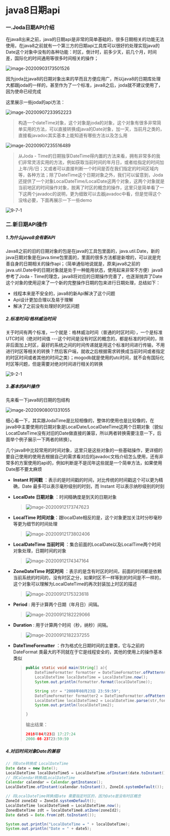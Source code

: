 # java8日期api

### 一.Joda日期API介绍

在java8出来之前，java的日期api是非常的简单基础的，很多日期相关的功能无法使用，在java8之前就有一个第三方的日期api工具库可以很好的处理实现java的Date这个对象中没有的各种功能：时区，倒计时，前多少天，前几个月，时间差，国际化的时间通用等很多时间相关的操作；

![image-20200903173501526](image-20200903173501526.png)

因为joda比java8的日期对象出来的早而且方便应用广，所以java8的日期库处理大都跟joda的一样的，甚至作为了一个标准，java8之后，joda就不建议使用了，因为使命已经完成

这里展示一些joda的api方法：

![image-20200907233952223](image-20200907233952223.png)

> 构造一个dateTime对象，这个对象是joda的对象，这个对象有很多非常简单实用的方法，可以直接转换成java的Date对象，加一天，当前月之类的，直接看javadoc其实基本上能知道有哪些方法以及怎么用

![image-20200907235516489](image-20200907235516489.png)

> 从Joda - Time的日期独享DateTime得内置的方法来看，拥有非常多的我们非常灵活实用的方法，例如获取当前时间的年月日，或者给指定的时间加上年/月/日；又或者可以直接判断一个时间是否在我们指定的时间区域内等，各种方法；除了DateTime这个日期对象之外，我们可以留意到，Joda还提供了一个对象LocalDateTime/LocalDate这两个对象，这两个对象就是当前地区的时间操作对象，脱离了时区的概念的操作，这里只是简单看了一下这两个javadoc的说明，更为细致可以去器javadoc中看，但是觉得这个没啥必要，下面再展示一下一些demo

![9-7-1](9-7-1.png)

### 二.新日期API操作

##### 1.为什么java8会有新API

Java8之前的旧的日期对象的包是在java的工具包里面的，java.util.Date，新的java日期对象是在java.time包里面的，里面的很多方法都是新增的，可以说是完善自身的日期相关的操作api；（简单通俗地说就是，原来java8之前的java.util.Date中的日期对象就是处于一种能用状态，使用起来非常不方便）java8参考了Joda - Time的理念，java8将对应的日期操作完善了，也逐渐抛弃了Date这个对象的使用迎来了一个新的完整操作日期的包来进行日期处理，总结如下：

- 线程本来是不安全的，java8的新Api解决了这个问题
- Api设计更加合理以及易于理解
- 解决了之前没有处理好的时区问题

##### 2.标准时间/格林威治时间

 关于时间有两个标准，一个就是：格林威治时间（普通的时区时间），一个是标准UTC时间（绝对时间值 ---这个时间是没有时区的概念的，都是标准的时间的，除非后面加上时区，最好的系统之间的时间传递就是用这个标准时间进行传输，不用进行时区等相关的转换？然后客户端，就收之后根据需求转换成当前时间或者指定的时区时间或者其他的时间之类）；mogodb就是使用的utc时间，就不会有国际化时区等问题，但是需要对绝对时间进行相关的转换

![9-2-1](9-2-1-9126347.png)

##### 3.基本的API操作

先来看一下java8的日期的包结构

![image-20200908001331055](image-20200908001331055.png)

细心看一下，其实跟JodaTime是比较相像的，整体的使用也是比较像的，在java8中主要使用的日期对象是LocalDate/LocalDateTime这两个日期对象（貌似LocatDateTime没有对旧的Date做直接的兼容，所以两者转换需要注意一下，后面举个例子展示一下两者的转换）。

几个java8中比较常用的时间对象，这里只是这些对象的一些基础操作，更详细的要自己使用的使用去根据自己的需求看对应的javadoc文档介绍怎么使用，还有非常多的方案使用的api的，例如判断是不是闰年这些就是一个简单方法，如果使用Date那不要太麻烦

- **Instant 时间戳** ：表示的是时间戳的时间，对比传统的时间戳这个可以更为精确，Date 最多可以表示毫秒级别的时刻，而 Instant 可以表示纳秒级别的时刻

- **LocalDate 日期对象** ：时间精确度是到天的日期对象

  > ![image-20200912173747623](image-20200912173747623.png)

- **LocalTime 时间对象**：跟localDate相反的是，这个对象更加关注时分秒毫秒等更为细节的时间处理

  > ![image-20200912173802406](image-20200912173802406.png)

- **LocalDateTime 当前时间** ：集合前面的LocalDate以及LocalTime两个时间对象处理，日期时间的对象

  > ![image-20200912174347164](image-20200912174347164.png)

- **ZoneDateTime 时区时间** ：表示的是含有时区的时间，前面的时间都是依赖当前系统的时间的，没有时区之分，如果时区不一样等到的时间是不一样的，这个对象可以理解为LocalDateTime的再次封装加上时区的描述

  > ![image-20200912175323618](image-20200912175323618.png)

- **Period** : 用于计算两个日期（年月日）间隔。

  > ![image-20200912182229066](image-20200912182229066.png)

- **Duration** : 用于计算两个时间（秒，纳秒）间隔。

  > ![image-20200912182237255](image-20200912182237255.png)

- **DateTimeFormatter** ：作为格式化日期时间的主要类，它与之前的 DateFormat 类最大的不同就在于它是线程安全的，其他的使用上的操作基本类似

  > ```java
  > public static void main(String[] a){
  >     DateTimeFormatter formatter = DateTimeFormatter.ofPattern("yyyy年MM月dd日 HH:mm:ss");
  >     LocalDateTime localDateTime = LocalDateTime.now();
  >     System.out.println(formatter.format(localDateTime));
  > 
  >     String str = "2008年08月23日 23:59:59";
  >     DateTimeFormatter formatter2 = DateTimeFormatter.ofPattern("yyyy年MM月dd日 HH:mm:ss");
  >     LocalDateTime localDateTime2 = LocalDateTime.parse(str,formatter2);
  >     System.out.println(localDateTime2);
  > 
  > }
  > 
  > ```
  >
  > 输出结果：
  >
  > ```java
  > 2018年04月23日 17:27:24
  > 2008-08-23T23:59:59
  > ```

##### 4.对旧时间对象Date的兼容

```java
// 将Date转换成 LocalDateTime
Date date = new Date();
LocalDateTime localDateTime5 = LocalDateTime.ofInstant(date.toInstant(), ZoneId.systemDefault());
// 将Calendar转换成LocalDateTime
Calendar calendar = Calendar.getInstance();
LocalDateTime.ofInstant(calendar.toInstant(), ZoneId.systemDefault());

// 将LocalDateTime转换成Date 需要指定时区的，因为Date是没有时区概念
ZoneId zoneId2 = ZoneId.systemDefault();
LocalDateTime localDateTime8 = LocalDateTime.now();
ZonedDateTime zdt = localDateTime8.atZone(zoneId2);
Date date5 = Date.from(zdt.toInstant());

System.out.println("LocalDateTime = " + localDateTime);
System.out.println("Date = " + date5);
```

